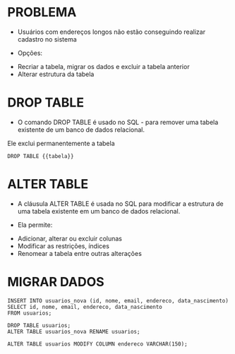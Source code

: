 # PROBLEMA

- Usuários com endereços longos não estão conseguindo realizar cadastro no sistema

- Opções:
* Recriar a tabela, migrar os dados e excluir a tabela anterior
* Alterar estrutura da tabela

# DROP TABLE

- O comando DROP TABLE é usado no SQL - para remover uma tabela existente de um banco de dados relacional.

Ele exclui permanentemente a tabela

```
DROP TABLE {{tabela}}
```

# ALTER TABLE

- A cláusula ALTER TABLE é usada no SQL para modificar a estrutura de uma tabela existente em um banco de dados relacional.

- Ela permite: 
* Adicionar, alterar ou excluir colunas
* Modificar as restrições, índices
* Renomear a tabela entre outras alterações

# MIGRAR DADOS

```
INSERT INTO usuarios_nova (id, nome, email, endereco, data_nascimento)
SELECT id, nome, email, endereco, data_nascimento
FROM usuarios;
```

```
DROP TABLE usuarios;
ALTER TABLE usuarios_nova RENAME usuarios;
```

```
ALTER TABLE usuarios MODIFY COLUMN endereco VARCHAR(150);
```